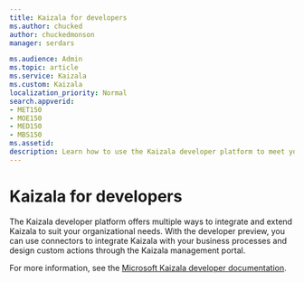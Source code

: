 ```yaml
---
title: Kaizala for developers
ms.author: chucked
author: chuckedmonson
manager: serdars

ms.audience: Admin
ms.topic: article
ms.service: Kaizala
ms.custom: Kaizala
localization_priority: Normal
search.appverid:
- MET150
- MOE150
- MED150
- MBS150
ms.assetid: 
description: Learn how to use the Kaizala developer platform to meet your organizational needs.
---
```


# Kaizala for developers

The Kaizala developer platform offers multiple ways to integrate and extend Kaizala to suit your organizational needs. With the developer preview, you can use connectors to integrate Kaizala with your business processes and design custom actions through the Kaizala management portal.

For more information, see the [Microsoft Kaizala developer documentation](https://docs.microsoft.com/en-us/kaizala/developer-platform).

